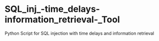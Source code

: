# SQL_inj_-time_delays-information_retrieval-_Tool
Python Script for SQL injection with time delays and information retrieval
